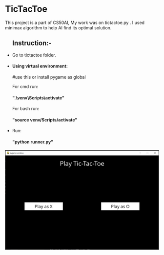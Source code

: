 # TicTacToe

This project is a part of CS50AI, My work was on tictactoe.py .
I used minimax algorithm to help AI find its optimal solution.

<ul><h2>Instruction:-</h2>
    <li>Go to tictactoe folder.</li>
    <li><h4>Using virtual environment:</h4>                 #use this or install pygame as global
        <p>For cmd run: <h4>".\venv\Scripts\activate"</h4> For bash run:<h4> "source venv/Scripts/activate"</h4></p>
    </li>
    <li>Run: <h4>"python runner.py"</h4></li>
    </ul>


<img src="/img.png">
